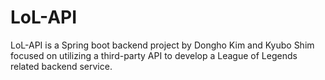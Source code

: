 # LoL-API
LoL-API is a Spring boot backend project by Dongho Kim and Kyubo Shim focused on utilizing a third-party API to develop a League of Legends related backend service.
